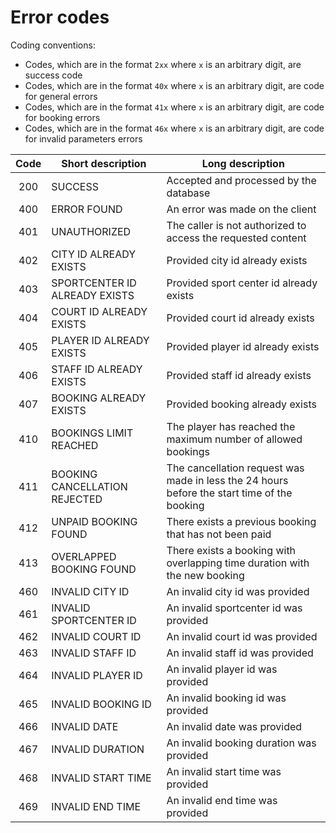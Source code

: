 Error codes
===

Coding conventions:
+ Codes, which are in the format `2xx` where `x` is an arbitrary digit, are success code
+ Codes, which are in the format `40x` where `x` is an arbitrary digit, are code for general errors
+ Codes, which are in the format `41x` where `x` is an arbitrary digit, are code for booking errors
+ Codes, which are in the format `46x` where `x` is an arbitrary digit, are code for invalid parameters errors

| Code | Short description | Long description |
|:----:|-------------------|------------------|
| 200 | SUCCESS | Accepted and processed by the database |
| 400 | ERROR FOUND | An error was made on the client |
| 401 | UNAUTHORIZED | The caller is not authorized to access the requested content |
| 402 | CITY ID ALREADY EXISTS | Provided city id already exists | 
| 403 | SPORTCENTER ID ALREADY EXISTS | Provided sport center id already exists | 
| 404 | COURT ID ALREADY EXISTS |  Provided court id already exists |
| 405 | PLAYER ID ALREADY EXISTS | Provided player id already exists |
| 406 | STAFF ID ALREADY EXISTS | Provided staff id already exists |
| 407 | BOOKING ALREADY EXISTS |  Provided booking already exists |
| 410 | BOOKINGS LIMIT REACHED | The player has reached the maximum number of allowed bookings |
| 411 | BOOKING CANCELLATION REJECTED | The cancellation request was made in less the 24 hours before the start time of the booking |
| 412 | UNPAID BOOKING FOUND | There exists a previous booking that has not been paid |
| 413 | OVERLAPPED BOOKING FOUND | There exists a booking with overlapping time duration with the new booking |
| 460 | INVALID CITY ID | An invalid city id was provided |
| 461 | INVALID SPORTCENTER ID | An invalid sportcenter id was provided |
| 462 | INVALID COURT ID | An invalid court id was provided |
| 463 | INVALID STAFF ID | An invalid staff id was provided |
| 464 | INVALID PLAYER ID | An invalid player id was provided |
| 465 | INVALID BOOKING ID | An invalid booking id was provided |
| 466 | INVALID DATE | An invalid date was provided |
| 467 | INVALID DURATION | An invalid booking duration was provided |
| 468 | INVALID START TIME | An invalid start time was provided |
| 469 | INVALID END TIME | An invalid end time was provided |

